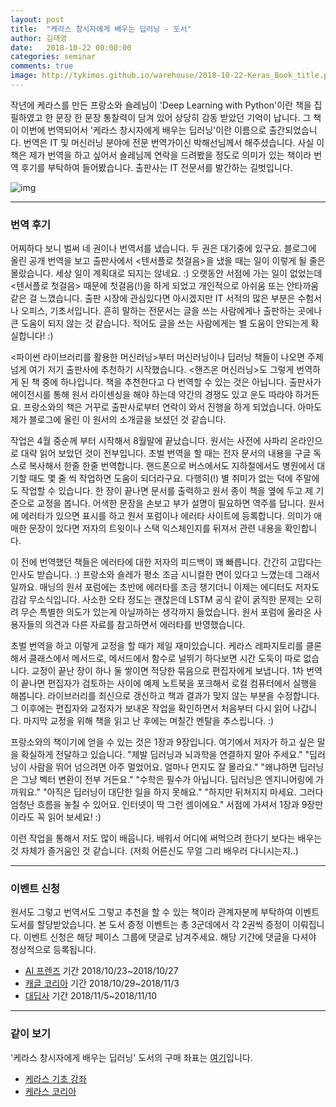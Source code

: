 ```yaml
---
layout: post
title:  "케라스 창시자에게 배우는 딥러닝 - 도서"
author: 김태영
date:   2018-10-22 00:00:00
categories: seminar
comments: true
image: http://tykimos.github.io/warehouse/2018-10-22-Keras_Book_title.png
---
```

작년에 케라스를 만든 프랑소와 숄레님이 'Deep Learning with Python'이란 책을 집필하였고 한 문장 한 문장 통찰력이 담겨 있어 상당히 감동 받았던 기억이 납니다. 그 책이 이번에 번역되어서 '케라스 창시자에게 배우는 딥러닝'이란 이름으로 출간되었습니다. 번역은 IT 및 머신러닝 분야에 전문 번역가이신 박해선님께서 해주셨습니다. 사실 이 책은 제가 번역을 하고 싶어서 숄레님께 연락을 드려봤을 정도로 의미가 있는 책이라 번역 후기를 부탁하여 들어봤습니다. 출판사는 IT 전문서를 발간하는 길벗입니다.

![img](http://tykimos.github.io/warehouse/2018-10-22-Keras_Book_title.png)

---
### 번역 후기

어찌하다 보니 벌써 네 권이나 번역서를 냈습니다. 두 권은 대기중에 있구요. 블로그에 올린 공개 번역을 보고 출판사에서 <텐서플로 첫걸음>을 냈을 때는 일이 이렇게 될 줄은 몰랐습니다. 세상 일이 계획대로 되지는 않네요. :) 오랫동안 서점에 가는 일이 없었는데 <텐서플로 첫걸음> 때문에 첫걸음(!)을 하게 되었고 개인적으로 아쉬움 또는 안타까움 같은 걸 느꼈습니다. 출판 시장에 관심있다면 아시겠지만 IT 서적의 많은 부분은 수험서나 오피스, 기초서입니다. 흔히 말하는 전문서는 글을 쓰는 사람에게나 출판하는 곳에나 큰 도움이 되지 않는 것 같습니다. 적어도 글을 쓰는 사람에게는 별 도움이 안되는게 확실합니다! :)

<파이썬 라이브러리를 활용한 머신러닝>부터 머신러닝이나 딥러닝 책들이 나오면 주제넘게 여기 저기 출판사에 추천하기 시작했습니다. <핸즈온 머신러닝>도 그렇게 번역하게 된 책 중에 하나입니다. 책을 추천한다고 다 번역할 수 있는 것은 아닙니다. 출판사가 에이전시를 통해 원서 라이센싱을 해야 하는데 약간의 경쟁도 있고 운도 따라야 하거든요. 프랑소와의 책은 거꾸로 출판사로부터 연락이 와서 진행을 하게 되었습니다. 아마도 제가 블로그에 올린 이 원서의 소개글을 보셨던 것 같습니다.

작업은 4월 중순께 부터 시작해서 8월말에 끝났습니다. 원서는 사전에 사파리 온라인으로 대략 읽어 보았던 것이 전부입니다. 초벌 번역을 할 때는 전자 문서의 내용을 구글 독스로 복사해서 한줄 한줄 번역합니다. 핸드폰으로 버스에서도 지하철에서도 병원에서 대기할 때도 몇 줄 씩 작업하면 도움이 되더라구요. 다행히(!) 별 취미가 없는 덕에 주말에도 작업할 수 있습니다. 한 장이 끝나면 문서를 출력하고 원서 종이 책을 옆에 두고 제 기준으로 교정을 봅니다. 어색한 문장을 손보고 부가 설명이 필요하면 역주를 답니다. 원서에 에러타가 있으면 표시를 하고 원서 포럼이나 에러타 사이트에 등록합니다. 의미가 애매한 문장이 있다면 저자의 트윗이나 스택 익스체인지를 뒤져서 관련 내용을 확인합니다.

이 전에 번역했던 책들은 에러타에 대한 저자의 피드백이 꽤 빠릅니다. 간간히 고맙다는 인사도 받습니다. :) 프랑소와 숄레가 평소 조금 시니컬한 면이 있다고 느꼈는데 그래서 일까요. 매닝의 원서 포럼에는 초반에 에러타를 조금 챙기더니 이제는 에디터도 저자도 감감 무소식입니다. 사소한 오타 정도는 괜찮은데 LSTM 공식 같이 굵직한 문제는 오히려 무슨 특별한 의도가 있는게 아닐까하는 생각까지 들었습니다. 원서 포럼에 올라온 사용자들의 의견과 다른 자료를 참고하면서 에러타를 반영했습니다.

초벌 번역을 하고 이렇게 교정을 할 때가 제일 재미있습니다. 케라스 레파지토리를 클론해서 클래스에서 메서드로, 메서드에서 함수로 널뛰기 하다보면 시간 도둑이 따로 없습니다. 교정이 끝난 장이 하나 둘 쌓이면 적당한 묶음으로 편집자에게 보냅니다. 1차 번역이 끝나면 편집자가 검토하는 사이에 예제 노트북을 포크해서 로컬 컴퓨터에서 실행을 해봅니다. 라이브러리를 최신으로 갱신하고 책과 결과가 맞지 않는 부분을 수정합니다. 그 이후에는 편집자와 교정자가 보내온 작업을 확인하면서 처음부터 다시 읽어 나갑니다. 마지막 교정을 위해 책을 읽고 난 후에는 며칠간 멘탈을 추스립니다. :)

프랑소와의 책이기에 얻을 수 있는 것은 1장과 9장입니다.
여기에서 저자가 하고 싶은 말을 확실하게 전달하고 있습니다.
"제발 딥러닝과 뇌과학을 연결하지 말아 주세요."
"딥러닝이 사람을 뛰어 넘으려면 아주 멀었어요. 얼마나 먼지도 잘 몰라요."
"왜냐하면 딥러닝은 그냥 벡터 변환이 전부 거든요."
"수학은 필수가 아닙니다. 딥러닝은 엔지니어링에 가까워요."
"아직은 딥러닝이 대단한 일을 하지 못해요."
"하지만 뒤쳐지지 마세요. 그러다 엄청난 흐름을 놓칠 수 있어요. 인터넷이 딱 그런 셈이에요."
서점에 가셔서 1장과 9장만이라도 꼭 읽어 보세요! :)

이런 작업을 통해서 저도 많이 배웁니다. 배워서 어디에 써먹으려 한다기 보다는 배우는 것 자체가 즐거움인 것 같습니다. (저희 어른신도 무얼 그리 배우러 다니시는지..)

---
### 이벤트 신청

원서도 그렇고 번역서도 그렇고 추천을 할 수 있는 책이라 관계자분께 부탁하여 이벤트 도서를 할당받았습니다. 본 도서 증정 이벤트는 총 3군데에서 각 2권씩 증정이 이뤄집니다. 이벤트 신청은 해당 페이스 그룹에 댓글로 남겨주세요. 해당 기간에 댓글을 다셔야 정상적으로 등록됩니다.

* [AI 프렌즈](https://www.facebook.com/groups/aifriend/) 기간 2018/10/23~2018/10/27
* [캐글 코리아](https://www.facebook.com/groups/KaggleKoreaOpenGroup/) 기간 2018/10/29~2018/11/3
* [대딥사](https://www.facebook.com/groups/ddeeps/) 기간 2018/11/5~2018/11/10

---

### 같이 보기

'케라스 창시자에게 배우는 딥러닝' 도서의 구매 좌표는 [여기](https://kyobobook.co.kr/product/detailViewKor.laf?mallGb=KOR&ejkGb=KOR&barcode=9791160505979&orderClick=4bb)입니다.

* [케라스 기초 강좌](https://tykimos.github.io/lecture/)
* [케라스 코리아](https://www.facebook.com/groups/KerasKorea/)
